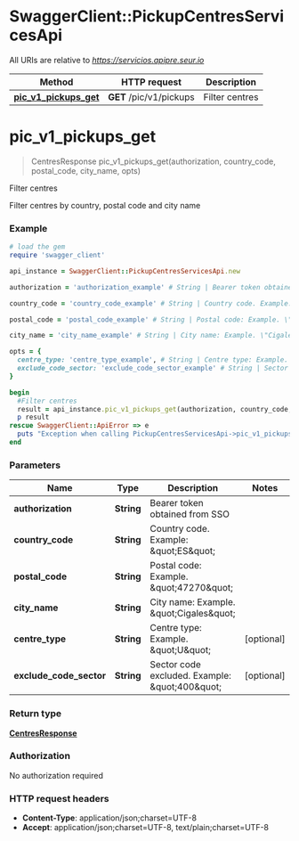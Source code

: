 # SwaggerClient::PickupCentresServicesApi

All URIs are relative to *https://servicios.apipre.seur.io*

Method | HTTP request | Description
------------- | ------------- | -------------
[**pic_v1_pickups_get**](PickupCentresServicesApi.md#pic_v1_pickups_get) | **GET** /pic/v1/pickups | Filter centres


# **pic_v1_pickups_get**
> CentresResponse pic_v1_pickups_get(authorization, country_code, postal_code, city_name, opts)

Filter centres

Filter centres by country, postal code and city name

### Example
```ruby
# load the gem
require 'swagger_client'

api_instance = SwaggerClient::PickupCentresServicesApi.new

authorization = 'authorization_example' # String | Bearer token obtained from SSO

country_code = 'country_code_example' # String | Country code. Example: \"ES\"

postal_code = 'postal_code_example' # String | Postal code: Example. \"47270\"

city_name = 'city_name_example' # String | City name: Example. \"Cigales\"

opts = { 
  centre_type: 'centre_type_example', # String | Centre type: Example. \"U\"
  exclude_code_sector: 'exclude_code_sector_example' # String | Sector code excluded. Example: \"400\"
}

begin
  #Filter centres
  result = api_instance.pic_v1_pickups_get(authorization, country_code, postal_code, city_name, opts)
  p result
rescue SwaggerClient::ApiError => e
  puts "Exception when calling PickupCentresServicesApi->pic_v1_pickups_get: #{e}"
end
```

### Parameters

Name | Type | Description  | Notes
------------- | ------------- | ------------- | -------------
 **authorization** | **String**| Bearer token obtained from SSO | 
 **country_code** | **String**| Country code. Example: \&quot;ES\&quot; | 
 **postal_code** | **String**| Postal code: Example. \&quot;47270\&quot; | 
 **city_name** | **String**| City name: Example. \&quot;Cigales\&quot; | 
 **centre_type** | **String**| Centre type: Example. \&quot;U\&quot; | [optional] 
 **exclude_code_sector** | **String**| Sector code excluded. Example: \&quot;400\&quot; | [optional] 

### Return type

[**CentresResponse**](CentresResponse.md)

### Authorization

No authorization required

### HTTP request headers

 - **Content-Type**: application/json;charset=UTF-8
 - **Accept**: application/json;charset=UTF-8, text/plain;charset=UTF-8



